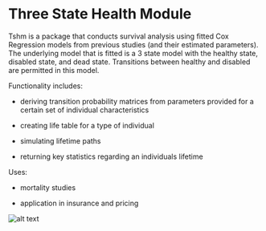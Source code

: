 # Three State Health Module 

Tshm is a package that conducts survival analysis using fitted Cox Regression models from previous
studies (and their estimated parameters). The underlying model that is fitted is a 3 state 
model with the healthy state, disabled state, and dead state. Transitions between healthy and disabled
are permitted in this model. 

Functionality includes:

* deriving transition probability matrices from parameters provided for a certain set 
of individual characteristics

* creating life table for a type of individual

* simulating lifetime paths 

* returning key statistics regarding an individuals lifetime

Uses:

* mortality studies

* application in insurance and pricing


![alt text](https://github.com/print-hi/retirement-toolkit/tree/healthy-state-3state/_health/3-state/inst/images/3_state_flowchart.png?raw=true)
